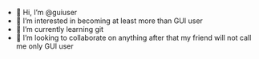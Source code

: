 - 👋 Hi, I’m @guiuser
- 👀 I’m interested in becoming at least more than GUI user
- 🌱 I’m currently learning git
- 💞️ I’m looking to collaborate on anything after that my friend will not call me only GUI user

<!---
guiuser/guiuser is a ✨ special ✨ repository because its `README.md` (this file) appears on your GitHub profile.
You can click the Preview link to take a look at your changes.
--->

